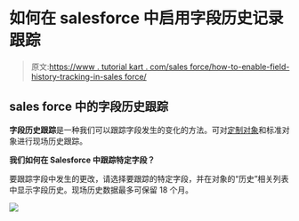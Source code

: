 # 如何在 salesforce 中启用字段历史记录跟踪

> 原文:[https://www . tutorial kart . com/sales force/how-to-enable-field-history-tracking-in-sales force/](https://www.tutorialkart.com/salesforce/how-to-enable-field-history-tracking-in-salesforce/)

## sales force 中的字段历史跟踪

**字段历史跟踪**是一种我们可以跟踪字段发生的变化的方法。可对[定制对象](https://www.tutorialkart.com/salesforce/how-to-create-salesforce-custom-objects/)和标准对象进行现场历史跟踪。

**我们如何在 Salesforce 中跟踪特定字段？**

要跟踪字段中发生的更改，请选择要跟踪的特定字段，并在对象的“历史”相关列表中显示字段历史。现场历史数据最多可保留 18 个月。

[![](../Images/925da31b32d6bc3827932f6c8afb11bb.png)](https://www.tutorialkart.com/)